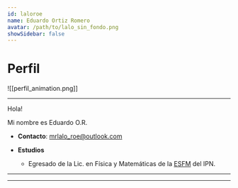 ```yaml
---
id: laloroe
name: Eduardo Ortiz Romero
avatar: /path/to/lalo_sin_fondo.png
showSidebar: false
---
```

# Perfil

![[perfil_animation.png]]

  

---

Hola!

Mi nombre es Eduardo O.R.  

* **Contacto**: mrlalo_roe@outlook.com

* **Estudios**
	* Egresado de la Lic. en Física y Matemáticas de la [ESFM](https://www.esfm.ipn.mx) del IPN.
  
---
---
